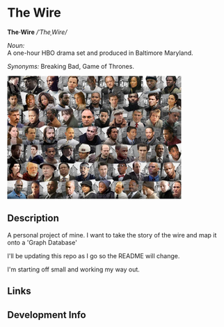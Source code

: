 # The Wire

**The·Wire**  */ˈTheˌWire/*

*Noun:*  
A one-hour HBO drama set and produced in Baltimore Maryland.

*Synonyms:*	
Breaking Bad, Game of Thrones.

![Characters](assets/montage.jpg "Characters")

## Description

A personal project of mine. I want to take the story of the wire and map it onto a 'Graph Database'

I'll be updating this repo as I go so the README will change.

I'm starting off small and working my way out.

## Links

## Development Info



